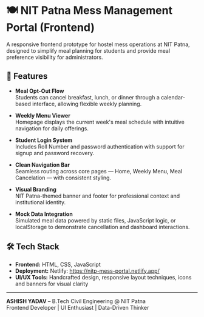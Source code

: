 # 🍽️ NIT Patna Mess Management Portal (Frontend)

A responsive frontend prototype for hostel mess operations at NIT Patna, designed to simplify meal planning for students and provide meal preference visibility for administrators.

## 🚀 Features

- **Meal Opt-Out Flow**  
  Students can cancel breakfast, lunch, or dinner through a calendar-based interface, allowing flexible weekly planning.

- **Weekly Menu Viewer**  
  Homepage displays the current week's meal schedule with intuitive navigation for daily offerings.

- **Student Login System**  
  Includes Roll Number and password authentication with support for signup and password recovery.

- **Clean Navigation Bar**  
  Seamless routing across core pages — Home, Weekly Menu, Meal Cancelation — with consistent styling.

- **Visual Branding**  
  NIT Patna-themed banner and footer for professional context and institutional identity.

- **Mock Data Integration**  
  Simulated meal data powered by static files, JavaScript logic, or localStorage to demonstrate cancellation and dashboard interactions.

## 🛠️ Tech Stack

- **Frontend:** HTML, CSS, JavaScript  
- **Deployment:** Netlify:  https://nitp-mess-portal.netlify.app/
- **UI/UX Tools:** Handcrafted design, responsive layout techniques, icons and banners for visual clarity
-------------------------------------------------------------------------------------------------------------------------------------------------------------------

**ASHISH YADAV** – B.Tech Civil Engineering @ NIT Patna  
Frontend Developer | UI Enthusiast | Data-Driven Thinker  


